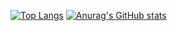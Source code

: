[![Top Langs](https://github-readme-stats.vercel.app/api/top-langs/?username=shingo-kumada&layout=compact&theme=onedark)](https://github.com/anuraghazra/github-readme-stats)
[![Anurag's GitHub stats](https://github-readme-stats.vercel.app/api?username=shingo-kumada&theme=onedark&show_icons=true)](https://github.com/anuraghazra/github-readme-stats)

